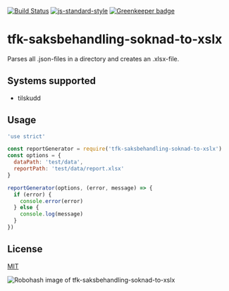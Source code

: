 [![Build Status](https://travis-ci.org/telemark/tfk-saksbehandling-soknad-to-xslx.svg?branch=master)](https://travis-ci.org/telemark/tfk-saksbehandling-soknad-to-xslx)
[![js-standard-style](https://img.shields.io/badge/code%20style-standard-brightgreen.svg?style=flat)](https://github.com/feross/standard)
[![Greenkeeper badge](https://badges.greenkeeper.io/telemark/tfk-saksbehandling-soknad-to-xslx.svg)](https://greenkeeper.io/)

# tfk-saksbehandling-soknad-to-xslx

Parses all .json-files in a directory and creates an .xlsx-file.

## Systems supported

- tilskudd

## Usage

```JavaScript
'use strict'

const reportGenerator = require('tfk-saksbehandling-soknad-to-xslx')
const options = {
  dataPath: 'test/data',
  reportPath: 'test/data/report.xlsx'
}

reportGenerator(options, (error, message) => {
  if (error) {
    console.error(error)
  } else {
    console.log(message)
  }
})
```

## License

[MIT](LICENSE)

![Robohash image of tfk-saksbehandling-soknad-to-xslx](https://robots.kebabstudios.party/tfk-saksbehandling-soknad-to-xslx.png "Robohash image of tfk-saksbehandling-soknad-to-xslx")